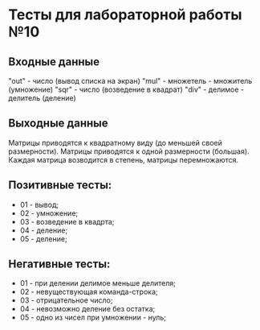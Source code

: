 # Тесты для лабораторной работы №10

## Входные данные 
"out" - число (вывод списка на экран)
"mul" - множетель - множитель (умножение)
"sqr" - число (возведение в квадрат)
"div" - делимое - делитель (деление)

## Выходные данные
Матрицы приводятся к квадратному виду (до меньшей своей размерности). 
Матрицы приводятся к одной размерности (большая).
Каждая матрица возводится в степень, матрицы перемножаются.

## Позитивные тесты:
 - 01 - вывод;
 - 02 - умножение;
 - 03 - возведение в квадрта;
 - 04 - деление;
 - 05 - деление;

## Негативные тесты:
 - 01 - при делении делимое меньше делителя;
 - 02 - невуществующая команда-строка;
 - 03 - отрицательное число;
 - 04 - невозможно деление без остатка;
 - 05 - одно из чисел при умножении - нуль;

